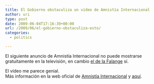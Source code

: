```yaml
---
title: El Gobierno obstaculiza un vídeo de Amnistía Internacional
author: uri
type: post
date: 2009-06-04T17:16:39+00:00
url: /2009/06/el-gobierno-obstaculiza-esto/
categories:
  - politics

---
```

El siguiente anuncio de Amnistía Internacional no puede mostrarse gratuitamente en la televisión, en cambio [el de la Falange][1] sí.

<p style="text-align: center;">
</p>

El vídeo me parece genial.  
Más información en la web oficial de [Amnistía Internacional][2] y [aquí][3].

 [1]: http://www.youtube.com/watch?v=qAbHcv7IfHI&feature=player_embedded
 [2]: http://www.es.amnesty.org/nc/noticias/noticias/articulo/el-gobierno-obstaculiza-la-emision-del-spot-de-amnistia-internacional-el-poder-de-tu-voz-desde-hac/
 [3]: http://ibasque.com/el-poder-de-tu-voz-amnistia-internacional/